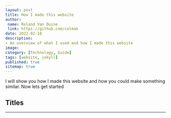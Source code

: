 ```yaml
---
layout: post
title: How I made this website
author:
 name: Roland Van Duine
 link: https://github.com/colmak
date: 2022-02-10
description:
- An overview of what I used and how I made this website
image:
category: [Technology, Guide]
tags: [website, jekyll]
published: true
sitemap: true
---
```


I will show you how I made this website and how you could make something similar. Now lets get started

## Titles
---

